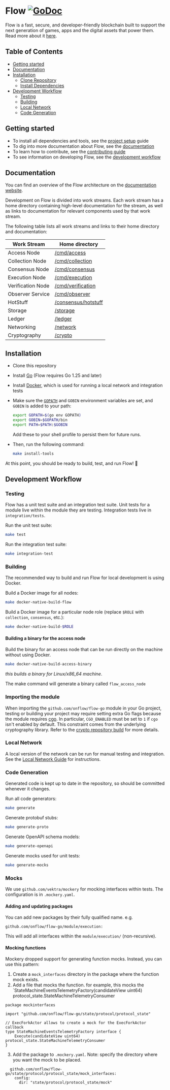# Flow [![GoDoc](https://godoc.org/github.com/onflow/flow-go?status.svg)](https://godoc.org/github.com/onflow/flow-go)

Flow is a fast, secure, and developer-friendly blockchain built to support the next generation of games, apps and the
digital assets that power them. Read more about it [here](https://github.com/onflow/flow).

<!-- START doctoc generated TOC please keep comment here to allow auto update -->
<!-- DON'T EDIT THIS SECTION, INSTEAD RE-RUN doctoc TO UPDATE -->

## Table of Contents

- [Getting started](#getting-started)
- [Documentation](#documentation)
- [Installation](#installation)
    - [Clone Repository](#clone-repository)
    - [Install Dependencies](#install-dependencies)
- [Development Workflow](#development-workflow)
    - [Testing](#testing)
    - [Building](#building)
    - [Local Network](#local-network)
    - [Code Generation](#code-generation)

<!-- END doctoc generated TOC please keep comment here to allow auto update -->

## Getting started

- To install all dependencies and tools, see the [project setup](#installation) guide
- To dig into more documentation about Flow, see the [documentation](#documentation)
- To learn how to contribute, see the [contributing guide](/CONTRIBUTING.md)
- To see information on developing Flow, see the [development workflow](#development-workflow)

## Documentation

You can find an overview of the Flow architecture on the [documentation website](https://www.flow.com/primer).

Development on Flow is divided into work streams. Each work stream has a home directory containing high-level
documentation for the stream, as well as links to documentation for relevant components used by that work stream.

The following table lists all work streams and links to their home directory and documentation:

| Work Stream        | Home directory                             |
|--------------------|--------------------------------------------|
| Access Node        | [/cmd/access](/cmd/access)                 |
| Collection Node    | [/cmd/collection](/cmd/collection)         |
| Consensus Node     | [/cmd/consensus](/cmd/consensus)           |
| Execution Node     | [/cmd/execution](/cmd/execution)           |
| Verification Node  | [/cmd/verification](/cmd/verification)     |
| Observer Service   | [/cmd/observer](/cmd/observer)             |
| HotStuff           | [/consensus/hotstuff](/consensus/hotstuff) |
| Storage            | [/storage](/storage)                       |
| Ledger             | [/ledger](/ledger)                         |
| Networking         | [/network](/network/)                      |
| Cryptography       | [/crypto](/crypto)                         |

## Installation

- Clone this repository
- Install [Go](https://golang.org/doc/install) (Flow requires Go 1.25 and later)
- Install [Docker](https://docs.docker.com/get-docker/), which is used for running a local network and integration tests
- Make sure the [`GOPATH`](https://golang.org/cmd/go/#hdr-GOPATH_environment_variable) and `GOBIN` environment variables
  are set, and `GOBIN` is added to your path:

    ```bash
    export GOPATH=$(go env GOPATH)
    export GOBIN=$GOPATH/bin
    export PATH=$PATH:$GOBIN
    ```

  Add these to your shell profile to persist them for future runs.
- Then, run the following command:

    ```bash
    make install-tools
    ```

At this point, you should be ready to build, test, and run Flow! 🎉

## Development Workflow

### Testing

Flow has a unit test suite and an integration test suite. Unit tests for a module live within the module they are
testing. Integration tests live in `integration/tests`.

Run the unit test suite:

```bash
make test
```

Run the integration test suite:

```bash
make integration-test
```

### Building

The recommended way to build and run Flow for local development is using Docker.

Build a Docker image for all nodes:

```bash
make docker-native-build-flow
```

Build a Docker image for a particular node role (replace `$ROLE` with `collection`, `consensus`, etc.):

```bash
make docker-native-build-$ROLE
```

#### Building a binary for the access node

Build the binary for an access node that can be run directly on the machine without using Docker.

```bash
make docker-native-build-access-binary
```
_this builds a binary for Linux/x86_64 machine_.

The make command will generate a binary called `flow_access_node`

### Importing the module

When importing the `github.com/onflow/flow-go` module in your Go project, testing or building your project may require setting extra Go flags because the module requires [cgo](https://pkg.go.dev/cmd/cgo). In particular, `CGO_ENABLED` must be set to `1` if `cgo` isn't enabled by default. This constraint comes from the underlying cryptography library. Refer to the [crypto repository build](https://github.com/onflow/crypto?tab=readme-ov-file#build) for more details.

### Local Network

A local version of the network can be run for manual testing and integration. See
the [Local Network Guide](/integration/localnet/README.md) for instructions.

### Code Generation

Generated code is kept up to date in the repository, so should be committed whenever it changes.

Run all code generators:

```bash
make generate
```

Generate protobuf stubs:

```bash
make generate-proto
```

Generate OpenAPI schema models:

```bash
make generate-openapi
```

Generate mocks used for unit tests:

```bash
make generate-mocks
```

### Mocks

We use `github.com/vektra/mockery` for mocking interfaces within tests. The configuration is in `.mockery.yaml`.

#### Adding and updating packages

You can add new packages by their fully qualified name. e.g.
```
github.com/onflow/flow-go/module/execution:
```

This will add all interfaces within the `module/execution/` (non-recursive).

#### Mocking functions

Mockery dropped support for generating function mocks. Instead, you can use this pattern:

1. Create a `mock_interfaces` directory in the package where the function mock exists.
2. Add a file that mocks the function. for example, this mocks the `StateMachineEventsTelemetryFactory(candidateView uint64) protocol_state.StateMachineTelemetryConsumer
```golang
package mockinterfaces

import "github.com/onflow/flow-go/state/protocol/protocol_state"

// ExecForkActor allows to create a mock for the ExecForkActor callback
type StateMachineEventsTelemetryFactory interface {
	Execute(candidateView uint64) protocol_state.StateMachineTelemetryConsumer
}
```
3. Add the package to `.mockery.yaml`. Note: specify the directory where you want the mock to be placed.
```
  github.com/onflow/flow-go/state/protocol/protocol_state/mock_interfaces:
    config:
      dir: "state/protocol/protocol_state/mock"
```
